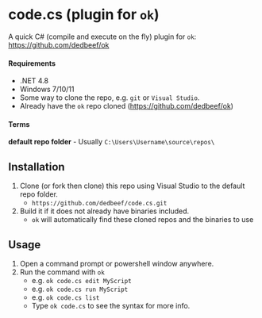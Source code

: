# code.cs (plugin for `ok`)
A quick C# (compile and execute on the fly) plugin for `ok`:
https://github.com/dedbeef/ok

#### Requirements
- .NET 4.8
- Windows 7/10/11
- Some way to clone the repo, e.g. `git` or `Visual Studio`.
- Already have the `ok` repo cloned (https://github.com/dedbeef/ok)

#### Terms
**default repo folder** - Usually `C:\Users\Username\source\repos\`

## Installation
1. Clone (or fork then clone) this repo using Visual Studio to the default repo folder.
   - `https://github.com/dedbeef/code.cs.git`
2. Build it if it does not already have binaries included.
   - `ok` will automatically find these cloned repos and the binaries to use

## Usage
1. Open a command prompt or powershell window anywhere.
2. Run the command with `ok`
   - e.g. `ok code.cs edit MyScript`
   - e.g. `ok code.cs run MyScript`
   - e.g. `ok code.cs list`
   - Type `ok code.cs` to see the syntax for more info.
   
